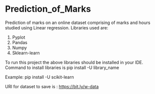 # Prediction_of_Marks
Prediction of marks on an online dataset comprising of marks and hours studied using Linear regression.
Libraries used are:
1) Pyplot
2) Pandas
3) Numpy
4) Sklearn-learn

To run this project the above libraries should be installed in your IDE.
Command to install libraries is
pip install -U library_name

Example:
pip install -U scikit-learn

URl for dataset to save is :
https://bit.ly/w-data
